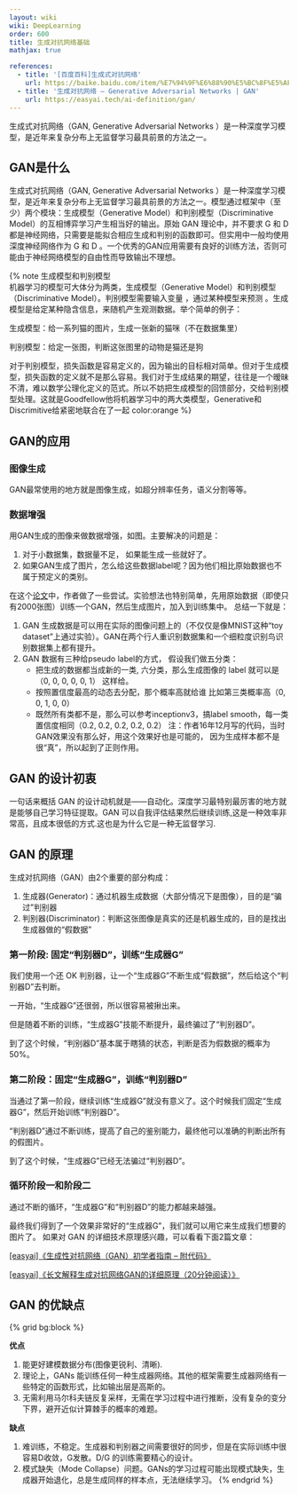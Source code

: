 ```yaml
---
layout: wiki
wiki: DeepLearning
order: 600
title: 生成对抗网络基础
mathjax: true

references: 
  - title: '[百度百科]生成式对抗网络'
    url: https://baike.baidu.com/item/%E7%94%9F%E6%88%90%E5%BC%8F%E5%AF%B9%E6%8A%97%E7%BD%91%E7%BB%9C/60710521
  - title: '生成对抗网络 – Generative Adversarial Networks | GAN'
    url: https://easyai.tech/ai-definition/gan/
---
```


生成式对抗网络（GAN, Generative Adversarial Networks ）是一种深度学习模型，是近年来复杂分布上无监督学习最具前景的方法之一。
<!--more-->


## GAN是什么
生成式对抗网络（GAN, Generative Adversarial Networks ）是一种深度学习模型，是近年来复杂分布上无监督学习最具前景的方法之一。模型通过框架中（至少）两个模块：生成模型（Generative Model）和判别模型（Discriminative Model）的互相博弈学习产生相当好的输出。原始 GAN 理论中，并不要求 G 和 D 都是神经网络，只需要是能拟合相应生成和判别的函数即可。但实用中一般均使用深度神经网络作为 G 和 D 。一个优秀的GAN应用需要有良好的训练方法，否则可能由于神经网络模型的自由性而导致输出不理想。

{% note 生成模型和判别模型  
机器学习的模型可大体分为两类，生成模型（Generative Model）和判别模型（Discriminative Model）。判别模型需要输入变量 ，通过某种模型来预测 。生成模型是给定某种隐含信息，来随机产生观测数据。举个简单的例子：

生成模型：给一系列猫的图片，生成一张新的猫咪（不在数据集里）

判别模型：给定一张图，判断这张图里的动物是猫还是狗

对于判别模型，损失函数是容易定义的，因为输出的目标相对简单。但对于生成模型，损失函数的定义就不是那么容易。我们对于生成结果的期望，往往是一个暧昧不清，难以数学公理化定义的范式。所以不妨把生成模型的回馈部分，交给判别模型处理。这就是Goodfellow他将机器学习中的两大类模型，Generative和Discrimitive给紧密地联合在了一起
 color:orange %}

## GAN的应用

### 图像生成

GAN最常使用的地方就是图像生成，如超分辨率任务，语义分割等等。
### 数据增强
用GAN生成的图像来做数据增强，如图。主要解决的问题是：

1. 对于小数据集，数据量不足， 如果能生成一些就好了。
2. 如果GAN生成了图片，怎么给这些数据label呢？因为他们相比原始数据也不属于预定义的类别。


在这个[论文](https://baike.baidu.com/reference/60710521/f1e1J4s-V7kjc1RGgZ75eSa2bipSPsjgNHhzRIWI_Nax4-j8O7SPHuIfLkTvST9aBCIh0eXm6ShzNSPsdA)中，作者做了一些尝试。实验想法也特别简单，先用原始数据（即使只有2000张图）训练一个GAN，然后生成图片，加入到训练集中。 总结一下就是：
1. GAN 生成数据是可以用在实际的图像问题上的（不仅仅是像MNIST这种“toy dataset”上通过实验）。GAN在两个行人重识别数据集和一个细粒度识别鸟识别数据集上都有提升。
2. GAN 数据有三种给pseudo label的方式， 假设我们做五分类：
    - 把生成的数据都当成新的一类, 六分类，那么生成图像的 label 就可以是 （0, 0, 0, 0, 0, 1） 这样给。
    - 按照置信度最高的动态去分配，那个概率高就给谁 比如第三类概率高（0, 0, 1, 0, 0）
    - 既然所有类都不是，那么可以参考inceptionv3，搞label smooth，每一类置信度相同（0.2, 0.2, 0.2, 0.2, 0.2） 注：作者16年12月写的代码，当时GAN效果没有那么好，用这个效果好也是可能的， 因为生成样本都不是很“真”，所以起到了正则作用。

## GAN 的设计初衷
一句话来概括 GAN 的设计动机就是——自动化。深度学习最特别最厉害的地方就是能够自己学习特征提取。GAN 可以自我评估结果然后继续训练,这是一种效率非常高，且成本很低的方式.这也是为什么它是一种无监督学习.

## GAN 的原理
生成对抗网络（GAN）由2个重要的部分构成：

1. 生成器(Generator)：通过机器生成数据（大部分情况下是图像），目的是“骗过”判别器
2. 判别器(Discriminator)：判断这张图像是真实的还是机器生成的，目的是找出生成器做的“假数据”

### 第一阶段: 固定“判别器D”，训练“生成器G”
我们使用一个还 OK 判别器，让一个“生成器G”不断生成“假数据”，然后给这个“判别器D”去判断。

一开始，“生成器G”还很弱，所以很容易被揪出来。

但是随着不断的训练，“生成器G”技能不断提升，最终骗过了“判别器D”。

到了这个时候，“判别器D”基本属于瞎猜的状态，判断是否为假数据的概率为50%。

### 第二阶段：固定“生成器G”，训练“判别器D”
当通过了第一阶段，继续训练“生成器G”就没有意义了。这个时候我们固定“生成器G”，然后开始训练“判别器D”。

“判别器D”通过不断训练，提高了自己的鉴别能力，最终他可以准确的判断出所有的假图片。

到了这个时候，“生成器G”已经无法骗过“判别器D”。

### 循环阶段一和阶段二
通过不断的循环，“生成器G”和“判别器D”的能力都越来越强。

最终我们得到了一个效果非常好的“生成器G”，我们就可以用它来生成我们想要的图片了。
如果对 GAN 的详细技术原理感兴趣，可以看看下面2篇文章：

[[easyai]《生成性对抗网络（GAN）初学者指南 – 附代码》](https://easyai.tech/blog/generative-adversarial-networks-gans-a-beginners-guide/)

[[easyai]《长文解释生成对抗网络GAN的详细原理（20分钟阅读）》](https://easyai.tech/blog/generative-adversarial-networks-gans-a-beginners-guide/)

## GAN 的优缺点

{% grid bg:block %}
<!-- cell left -->
**优点**
1. 能更好建模数据分布(图像更锐利、清晰).
2. 理论上，GANs 能训练任何一种生成器网络。其他的框架需要生成器网络有一些特定的函数形式，比如输出层是高斯的。
3. 无需利用马尔科夫链反复采样，无需在学习过程中进行推断，没有复杂的变分下界，避开近似计算棘手的概率的难题。
<!-- cell right -->
**缺点**
1. 难训练，不稳定。生成器和判别器之间需要很好的同步，但是在实际训练中很容易D收敛，G发散。D/G 的训练需要精心的设计。
2. 模式缺失（Mode Collapse）问题。GANs的学习过程可能出现模式缺失，生成器开始退化，总是生成同样的样本点，无法继续学习。
{% endgrid %}


<!-- 
{% note 优点
1. 能更好建模数据分布(图像更锐利、清晰).
2. 理论上，GANs 能训练任何一种生成器网络。其他的框架需要生成器网络有一些特定的函数形式，比如输出层是高斯的。
3. 无需利用马尔科夫链反复采样，无需在学习过程中进行推断，没有复杂的变分下界，避开近似计算棘手的概率的难题。
color:green %}

{% note 缺点
1. 难训练，不稳定。生成器和判别器之间需要很好的同步，但是在实际训练中很容易D收敛，G发散。D/G 的训练需要精心的设计。
2. 模式缺失（Mode Collapse）问题。GANs的学习过程可能出现模式缺失，生成器开始退化，总是生成同样的样本点，无法继续学习。
color:red %} -->


